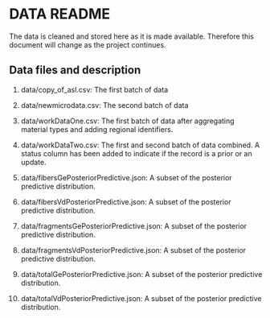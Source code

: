 # DATA README

The data is cleaned and stored here as it is made available. Therefore this document will change as the project continues.

## Data files and description

1. data/copy_of_asl.csv: The first batch of data

2. data/newmicrodata.csv: The second batch of data

3. data/workDataOne.csv: The first batch of data after aggregating material types and adding regional identifiers.

4. data/workDataTwo.csv: The first and second batch of data combined. A status column has been added to indicate if the record is a prior or an update.

6. data/fibersGePosteriorPredictive.json: A subset of the posterior predictive distribution.

7. data/fibersVdPosteriorPredictive.json: A subset of the posterior predictive distribution. 

8. data/fragmentsGePosteriorPredictive.json: A subset of the posterior predictive distribution. 

9. data/fragmentsVdPosteriorPredictive.json: A subset of the posterior predictive distribution. 

6. data/totalGePosteriorPredictive.json: A subset of the posterior predictive distribution. 

6. data/totalVdPosteriorPredictive.json: A subset of the posterior predictive distribution. 
